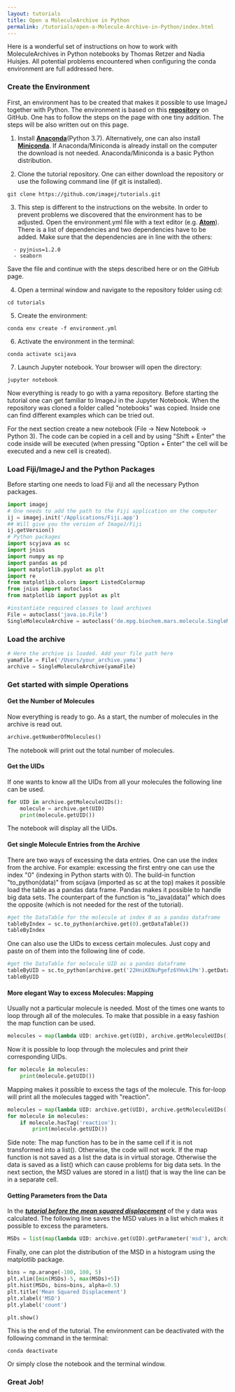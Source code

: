 ```yaml
---
layout: tutorials
title: Open a MoleculeArchive in Python
permalink: /tutorials/open-a-Molecule-Archive-in-Python/index.html
---
```


Here is a wonderful set of instructions on how to work with MoleculeArchives in Python notebooks by Thomas Retzer and Nadia Huisjes. All potential problems encountered when configuring the conda environment are full addressed here.

### Create the Environment
First, an environment has to be created that makes it possible to use ImageJ together with Python. The environment is based on this **[repository](https://github.com/imagej/tutorials)** on GitHub. One has to follow the steps on the page with one tiny addition. The steps will be also written out on this page.  

1. Install **[Anaconda](https://www.anaconda.com/distribution/)**(Python 3.7). Alternatively, one can also install **[Miniconda](https://conda.io/miniconda.html)**. If Anaconda/Miniconda is already install on the computer the download is not needed. Anaconda/Miniconda is a basic Python distribution.

2. Clone the tutorial repository. One can either download the repository or use the following command line (if git is installed).
```terminal
git clone https://github.com/imagej/tutorials.git
```
3. This step is different to the instructions on the website. In order to prevent problems we discovered that the environment has to be adjusted. Open the environment.yml
file with a text editor (e.g. **[Atom](https://atom.io)**). There is a list of dependencies and two dependencies have to be added. Make sure that the dependencies are in line with the others:
```terminal
  - pyjnius=1.2.0
  - seaborn
```
Save the file and continue with the steps described here or on the GitHub page.

4. Open a terminal window and navigate to the repository folder using cd:
```terminal
cd tutorials
```

5. Create the environment:
```terminal
conda env create -f environment.yml
```

6. Activate the environment in the terminal:
```terminal
conda activate scijava
```

7. Launch Jupyter notebook. Your browser will open the directory:
```terminal
jupyter notebook
```

Now everything is ready to go with a yama repository. Before starting the tutorial one can get familiar to ImageJ in the Jupyter Notebook. When the repository was cloned
a folder called "notebooks" was copied. Inside one can find different examples which can be tried out.

For the next section create a new notebook (File -> New Notebook -> Python 3). The code can be copied in a cell and by using "Shift + Enter" the code inside will be executed (when pressing "Option + Enter" the cell will be executed and a new cell is created).

### Load Fiji/ImageJ and the Python Packages
Before starting one needs to load Fiji and all the necessary Python packages.
```python
import imagej
# One needs to add the path to the Fiji application on the computer
ij = imagej.init('/Applications/Fiji.app')
## Will give you the version of ImageJ/Fiji
ij.getVersion()
# Python packages
import scyjava as sc
import jnius
import numpy as np
import pandas as pd
import matplotlib.pyplot as plt
import re
from matplotlib.colors import ListedColormap
from jnius import autoclass
from matplotlib import pyplot as plt

#instantiate required classes to load archives
File = autoclass('java.io.File')
SingleMoleculeArchive = autoclass('de.mpg.biochem.mars.molecule.SingleMoleculeArchive')
```

### Load the archive
```python
# Here the archive is loaded. Add your file path here
yamaFile = File('/Users/your_archive.yama')
archive = SingleMoleculeArchive(yamaFile)
```
### Get started with simple Operations
#### Get the Number of Molecules
Now everything is ready to go. As a start, the number of molecules in the archive is read out.
```python
archive.getNumberOfMolecules()
```
The notebook will print out the total number of molecules.
#### Get the UIDs
If one wants to know all the UIDs from all your molecules the following line can be used.
```python
for UID in archive.getMoleculeUIDs():
    molecule = archive.get(UID)
    print(molecule.getUID())
```
The notebook will display all the UIDs.

#### Get single Molecule Entries from the Archive
There are two ways of excessing the data entries. One can use the index from the archive. For example: excessing the first entry one can use the index "0" (indexing in Python starts with 0). The build-in function "to_python(data)" from scijava (imported as sc at the top) makes it possible load the table as a pandas data frame. Pandas makes it possible to handle big data sets. The counterpart of the function is "to_java(data)" which does the opposite (which is not needed for the rest of the tutorial).
```python
#get the DataTable for the molecule at index 0 as a pandas dataframe
tableByIndex = sc.to_python(archive.get(0).getDataTable())
tableByIndex
```
One can also use the UIDs to excess certain molecules. Just copy and paste on of them into the following line of code.

```python
#get the DataTable for molecule UID as a pandas dataframe
tableByUID = sc.to_python(archive.get('22HniKENuPgefz6YHvk1Pm').getDataTable())
tableByUID
```
#### More elegant Way to excess Molecules: Mapping
Usually not a particular molecule is needed. Most of the times one wants to loop through all of the molecules. To make that possible in a easy fashion the map function can be used.
```python
molecules = map(lambda UID: archive.get(UID), archive.getMoleculeUIDs())
```
Now it is possible to loop through the molecules and print their corresponding UIDs.
```python
for molecule in molecules:
    print(molecule.getUID())    
```
Mapping makes it possible to excess the tags of the molecule. This for-loop will print all the molecules tagged with "reaction".

```python
molecules = map(lambda UID: archive.get(UID), archive.getMoleculeUIDs())
for molecule in molecules:
    if molecule.hasTag('reaction'):
        print(molecule.getUID())
```
Side note: The map function has to be in the same cell if it is not transformed into a list(). Otherwise, the code will not work. If the map function is not saved as a list the data is in virtual storage. Otherwise the data is saved as a list() which can cause problems for big data sets. In the next section, the MSD values are stored in a list() that is way the line can be in a separate cell.

#### Getting Parameters from the Data
In the ***[tutorial before the mean squared displacement](https://duderstadt-lab.github.io/mars-docs/tutorials/calculate-msd/)*** of the y data was calculated. The following line saves the MSD values in a list which makes it possible to excess the parameters.
```python
MSDs = list(map(lambda UID: archive.get(UID).getParameter('msd'), archive.getMoleculeUIDs()))
```
Finally, one can plot the distribution of the MSD in a histogram using the matplotlib package.
```python
bins = np.arange(-100, 100, 5)
plt.xlim([min(MSDs)-5, max(MSDs)+5])
plt.hist(MSDs, bins=bins, alpha=0.5)
plt.title('Mean Squared Displacement')
plt.xlabel('MSD')
plt.ylabel('count')

plt.show()
```

This is the end of the tutorial. The environment can be deactivated with the following
command in the terminal:
```terminal
conda deactivate
```

Or simply close the notebook and the terminal window.


### Great Job!
